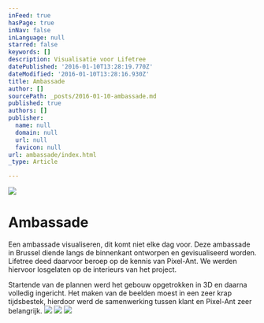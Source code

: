 ```yaml
---
inFeed: true
hasPage: true
inNav: false
inLanguage: null
starred: false
keywords: []
description: Visualisatie voor Lifetree
datePublished: '2016-01-10T13:28:19.770Z'
dateModified: '2016-01-10T13:28:16.930Z'
title: Ambassade
author: []
sourcePath: _posts/2016-01-10-ambassade.md
published: true
authors: []
publisher:
  name: null
  domain: null
  url: null
  favicon: null
url: ambassade/index.html
_type: Article

---
```

![](https://the-grid-user-content.s3-us-west-2.amazonaws.com/c98ea71c-4d05-4d59-88df-52aa68ef9207.jpg)

# Ambassade

Een ambassade visualiseren, dit komt niet elke dag voor. Deze ambassade in Brussel diende langs de binnenkant ontworpen en gevisualiseerd worden. Lifetree deed daarvoor beroep op de kennis van Pixel-Ant. We werden hiervoor losgelaten op de interieurs van het project.

Startende van de plannen werd het gebouw opgetrokken in 3D en daarna volledig ingericht. Het maken van de beelden moest in een zeer krap tijdsbestek, hierdoor werd de samenwerking tussen klant en Pixel-Ant zeer belangrijk.
![](https://the-grid-user-content.s3-us-west-2.amazonaws.com/39462767-a2aa-4125-87fe-b1224a3238d6.jpg)
![](https://the-grid-user-content.s3-us-west-2.amazonaws.com/48e47653-ac21-4ded-be33-86103b128540.jpg)
![](https://the-grid-user-content.s3-us-west-2.amazonaws.com/9613d41c-86bc-412c-b951-fe7a31a64455.jpg)